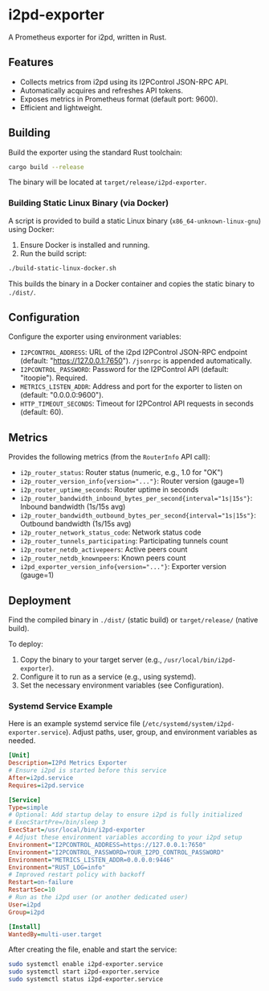 # i2pd-exporter

A Prometheus exporter for i2pd, written in Rust.

## Features

- Collects metrics from i2pd using its I2PControl JSON-RPC API.
- Automatically acquires and refreshes API tokens.
- Exposes metrics in Prometheus format (default port: 9600).
- Efficient and lightweight.

## Building

Build the exporter using the standard Rust toolchain:

```bash
cargo build --release
```

The binary will be located at `target/release/i2pd-exporter`.

### Building Static Linux Binary (via Docker)

A script is provided to build a static Linux binary (`x86_64-unknown-linux-gnu`) using Docker:

1. Ensure Docker is installed and running.
2. Run the build script:

```bash
./build-static-linux-docker.sh
```

This builds the binary in a Docker container and copies the static binary to `./dist/`.

## Configuration

Configure the exporter using environment variables:

- `I2PCONTROL_ADDRESS`: URL of the i2pd I2PControl JSON-RPC endpoint (default: "https://127.0.0.1:7650"). `/jsonrpc` is appended automatically.
- `I2PCONTROL_PASSWORD`: Password for the I2PControl API (default: "itoopie"). Required.
- `METRICS_LISTEN_ADDR`: Address and port for the exporter to listen on (default: "0.0.0.0:9600").
- `HTTP_TIMEOUT_SECONDS`: Timeout for I2PControl API requests in seconds (default: 60).

## Metrics

Provides the following metrics (from the `RouterInfo` API call):

- `i2p_router_status`: Router status (numeric, e.g., 1.0 for "OK")
- `i2p_router_version_info{version="..."}`: Router version (gauge=1)
- `i2p_router_uptime_seconds`: Router uptime in seconds
- `i2p_router_bandwidth_inbound_bytes_per_second{interval="1s|15s"}`: Inbound bandwidth (1s/15s avg)
- `i2p_router_bandwidth_outbound_bytes_per_second{interval="1s|15s"}`: Outbound bandwidth (1s/15s avg)
- `i2p_router_network_status_code`: Network status code
- `i2p_router_tunnels_participating`: Participating tunnels count
- `i2p_router_netdb_activepeers`: Active peers count
- `i2p_router_netdb_knownpeers`: Known peers count
- `i2pd_exporter_version_info{version="..."}`: Exporter version (gauge=1)

## Deployment

Find the compiled binary in `./dist/` (static build) or `target/release/` (native build).

To deploy:

1. Copy the binary to your target server (e.g., `/usr/local/bin/i2pd-exporter`).
2. Configure it to run as a service (e.g., using systemd).
3. Set the necessary environment variables (see Configuration).

### Systemd Service Example

Here is an example systemd service file (`/etc/systemd/system/i2pd-exporter.service`). Adjust paths, user, group, and environment variables as needed.

```ini
[Unit]
Description=I2Pd Metrics Exporter
# Ensure i2pd is started before this service
After=i2pd.service
Requires=i2pd.service

[Service]
Type=simple
# Optional: Add startup delay to ensure i2pd is fully initialized
# ExecStartPre=/bin/sleep 3
ExecStart=/usr/local/bin/i2pd-exporter
# Adjust these environment variables according to your i2pd setup
Environment="I2PCONTROL_ADDRESS=https://127.0.0.1:7650"
Environment="I2PCONTROL_PASSWORD=YOUR_I2PD_CONTROL_PASSWORD"
Environment="METRICS_LISTEN_ADDR=0.0.0.0:9446"
Environment="RUST_LOG=info"
# Improved restart policy with backoff
Restart=on-failure
RestartSec=10
# Run as the i2pd user (or another dedicated user)
User=i2pd
Group=i2pd

[Install]
WantedBy=multi-user.target
```

After creating the file, enable and start the service:

```bash
sudo systemctl enable i2pd-exporter.service
sudo systemctl start i2pd-exporter.service
sudo systemctl status i2pd-exporter.service
```
